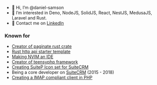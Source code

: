 - 👋 Hi, I’m @daniel-samson
- 👀 I’m interested in Deno, NodeJS, SolidJS, React, NestJS, MedusaJS, Laravel and Rust.
- 💬 Contact me on [LinkedIn](http://www.linkedin.com/in/danieljsamson)

### Known for

- [Creator of paginate rust crate](https://github.com/daniel-samson/paginate)
- [Rust http api starter template](https://github.com/daniel-samson/http-api-rs)
- [Making NVIM an IDE](https://github.com/daniel-samson/neovim)
- [Creator of teensyphp framework](https://github.com/daniel-samson/teensyphp)
- [Creating SuiteP Icon set for SuiteCRM](https://daniel-samson.github.io/suitepicon/)
- Being a core developer on [SuiteCRM](https://github.com/salesagility/SuiteCRM) (2015 - 2018)
- [Creating a IMAP compliant client in PHP](https://github.com/daniel-samson/Pimap)
<!---
daniel-samson/daniel-samson is a ✨ special ✨ repository because its `README.md` (this file) appears on your GitHub profile.
You can click the Preview link to take a look at your changes.
--->
